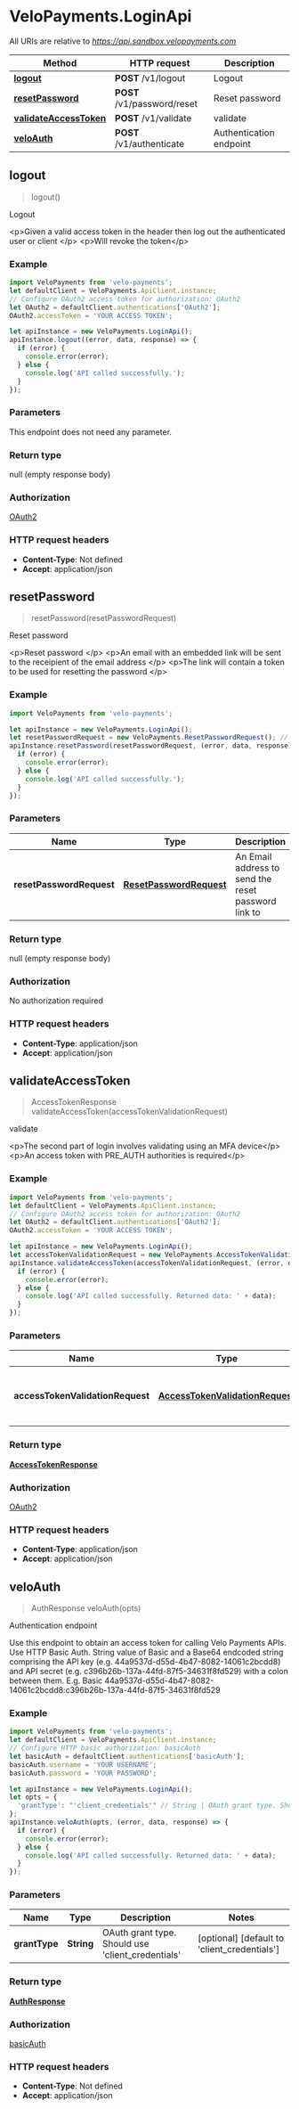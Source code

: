 # VeloPayments.LoginApi

All URIs are relative to *https://api.sandbox.velopayments.com*

Method | HTTP request | Description
------------- | ------------- | -------------
[**logout**](LoginApi.md#logout) | **POST** /v1/logout | Logout
[**resetPassword**](LoginApi.md#resetPassword) | **POST** /v1/password/reset | Reset password
[**validateAccessToken**](LoginApi.md#validateAccessToken) | **POST** /v1/validate | validate
[**veloAuth**](LoginApi.md#veloAuth) | **POST** /v1/authenticate | Authentication endpoint



## logout

> logout()

Logout

&lt;p&gt;Given a valid access token in the header then log out the authenticated user or client &lt;/p&gt; &lt;p&gt;Will revoke the token&lt;/p&gt; 

### Example

```javascript
import VeloPayments from 'velo-payments';
let defaultClient = VeloPayments.ApiClient.instance;
// Configure OAuth2 access token for authorization: OAuth2
let OAuth2 = defaultClient.authentications['OAuth2'];
OAuth2.accessToken = 'YOUR ACCESS TOKEN';

let apiInstance = new VeloPayments.LoginApi();
apiInstance.logout((error, data, response) => {
  if (error) {
    console.error(error);
  } else {
    console.log('API called successfully.');
  }
});
```

### Parameters

This endpoint does not need any parameter.

### Return type

null (empty response body)

### Authorization

[OAuth2](../README.md#OAuth2)

### HTTP request headers

- **Content-Type**: Not defined
- **Accept**: application/json


## resetPassword

> resetPassword(resetPasswordRequest)

Reset password

&lt;p&gt;Reset password &lt;/p&gt; &lt;p&gt;An email with an embedded link will be sent to the receipient of the email address &lt;/p&gt; &lt;p&gt;The link will contain a token to be used for resetting the password &lt;/p&gt; 

### Example

```javascript
import VeloPayments from 'velo-payments';

let apiInstance = new VeloPayments.LoginApi();
let resetPasswordRequest = new VeloPayments.ResetPasswordRequest(); // ResetPasswordRequest | An Email address to send the reset password link to
apiInstance.resetPassword(resetPasswordRequest, (error, data, response) => {
  if (error) {
    console.error(error);
  } else {
    console.log('API called successfully.');
  }
});
```

### Parameters


Name | Type | Description  | Notes
------------- | ------------- | ------------- | -------------
 **resetPasswordRequest** | [**ResetPasswordRequest**](ResetPasswordRequest.md)| An Email address to send the reset password link to | 

### Return type

null (empty response body)

### Authorization

No authorization required

### HTTP request headers

- **Content-Type**: application/json
- **Accept**: application/json


## validateAccessToken

> AccessTokenResponse validateAccessToken(accessTokenValidationRequest)

validate

&lt;p&gt;The second part of login involves validating using an MFA device&lt;/p&gt; &lt;p&gt;An access token with PRE_AUTH authorities is required&lt;/p&gt; 

### Example

```javascript
import VeloPayments from 'velo-payments';
let defaultClient = VeloPayments.ApiClient.instance;
// Configure OAuth2 access token for authorization: OAuth2
let OAuth2 = defaultClient.authentications['OAuth2'];
OAuth2.accessToken = 'YOUR ACCESS TOKEN';

let apiInstance = new VeloPayments.LoginApi();
let accessTokenValidationRequest = new VeloPayments.AccessTokenValidationRequest(); // AccessTokenValidationRequest | An OTP from the user's registered MFA Device 
apiInstance.validateAccessToken(accessTokenValidationRequest, (error, data, response) => {
  if (error) {
    console.error(error);
  } else {
    console.log('API called successfully. Returned data: ' + data);
  }
});
```

### Parameters


Name | Type | Description  | Notes
------------- | ------------- | ------------- | -------------
 **accessTokenValidationRequest** | [**AccessTokenValidationRequest**](AccessTokenValidationRequest.md)| An OTP from the user&#39;s registered MFA Device  | 

### Return type

[**AccessTokenResponse**](AccessTokenResponse.md)

### Authorization

[OAuth2](../README.md#OAuth2)

### HTTP request headers

- **Content-Type**: application/json
- **Accept**: application/json


## veloAuth

> AuthResponse veloAuth(opts)

Authentication endpoint

Use this endpoint to obtain an access token for calling Velo Payments APIs. Use HTTP Basic Auth. String value of Basic and a Base64 endcoded string comprising the API key (e.g. 44a9537d-d55d-4b47-8082-14061c2bcdd8) and API secret  (e.g. c396b26b-137a-44fd-87f5-34631f8fd529) with a colon between them. E.g. Basic 44a9537d-d55d-4b47-8082-14061c2bcdd8:c396b26b-137a-44fd-87f5-34631f8fd529 

### Example

```javascript
import VeloPayments from 'velo-payments';
let defaultClient = VeloPayments.ApiClient.instance;
// Configure HTTP basic authorization: basicAuth
let basicAuth = defaultClient.authentications['basicAuth'];
basicAuth.username = 'YOUR USERNAME';
basicAuth.password = 'YOUR PASSWORD';

let apiInstance = new VeloPayments.LoginApi();
let opts = {
  'grantType': "'client_credentials'" // String | OAuth grant type. Should use 'client_credentials'
};
apiInstance.veloAuth(opts, (error, data, response) => {
  if (error) {
    console.error(error);
  } else {
    console.log('API called successfully. Returned data: ' + data);
  }
});
```

### Parameters


Name | Type | Description  | Notes
------------- | ------------- | ------------- | -------------
 **grantType** | **String**| OAuth grant type. Should use &#39;client_credentials&#39; | [optional] [default to &#39;client_credentials&#39;]

### Return type

[**AuthResponse**](AuthResponse.md)

### Authorization

[basicAuth](../README.md#basicAuth)

### HTTP request headers

- **Content-Type**: Not defined
- **Accept**: application/json

